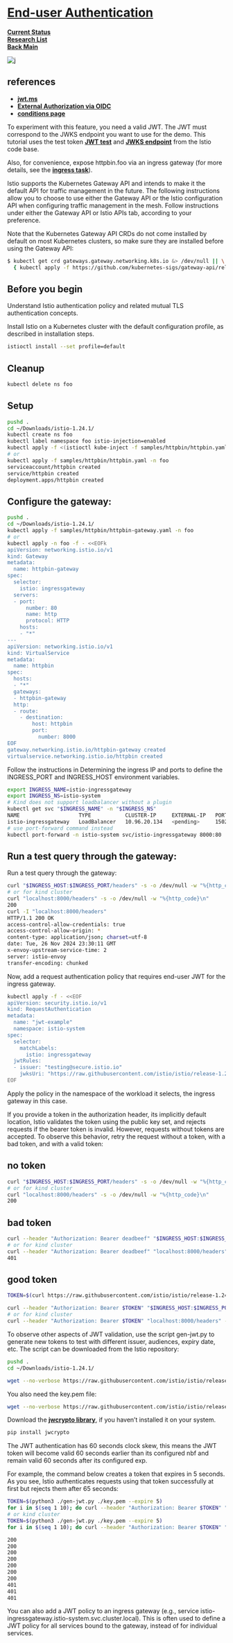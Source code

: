# **[End-user Authentication](https://istio.io/latest/docs/tasks/security/authentication/authn-policy/#end-user-authentication)**

**[Current Status](../../../../development/status/weekly/current_status.md)**\
**[Research List](../../../../research/research_list.md)**\
**[Back Main](../../../../README.md)**

![j](https://cdn.sanity.io/images/141x4uzu/production/c4ac5fa7137769d84630fd3d1fac135b1ee94c39-6336x4292.png)

## references

- **[jwt.ms](https://jwt.ms/)**
- **[External Authorization via OIDC](https://www.digihunch.com/2022/02/istio-external-authorization/)**
- **[conditions page](https://istio.io/latest/docs/reference/config/security/conditions/)**

To experiment with this feature, you need a valid JWT. The JWT must correspond to the JWKS endpoint you want to use for the demo. This tutorial uses the test token **[JWT test](https://raw.githubusercontent.com/istio/istio/release-1.24/security/tools/jwt/samples/demo.jwt)** and **[JWKS endpoint](https://raw.githubusercontent.com/istio/istio/release-1.24/security/tools/jwt/samples/jwks.json)** from the Istio code base.

Also, for convenience, expose httpbin.foo via an ingress gateway (for more details, see the **[ingress task](https://istio.io/latest/docs/tasks/traffic-management/ingress/)**).

Istio supports the Kubernetes Gateway API and intends to make it the default API for traffic management in the future. The following instructions allow you to choose to use either the Gateway API or the Istio configuration API when configuring traffic management in the mesh. Follow instructions under either the Gateway API or Istio APIs tab, according to your preference.

Note that the Kubernetes Gateway API CRDs do not come installed by default on most Kubernetes clusters, so make sure they are installed before using the Gateway API:

```bash
$ kubectl get crd gateways.gateway.networking.k8s.io &> /dev/null || \
  { kubectl apply -f https://github.com/kubernetes-sigs/gateway-api/releases/download/v1.2.0/standard-install.yaml; }
```

## Before you begin

Understand Istio authentication policy and related mutual TLS authentication concepts.

Install Istio on a Kubernetes cluster with the default configuration profile, as described in installation steps.

```bash
istioctl install --set profile=default
```

## Cleanup

```bash
kubectl delete ns foo
```

## Setup

```bash
pushd .
cd ~/Downloads/istio-1.24.1/
kubectl create ns foo
kubectl label namespace foo istio-injection=enabled
kubectl apply -f <(istioctl kube-inject -f samples/httpbin/httpbin.yaml) -n foo
# or
kubectl apply -f samples/httpbin/httpbin.yaml -n foo
serviceaccount/httpbin created
service/httpbin created
deployment.apps/httpbin created
```

## **Configure the gateway:**

```bash
pushd .
cd ~/Downloads/istio-1.24.1/
kubectl apply -f samples/httpbin/httpbin-gateway.yaml -n foo
# or
kubectl apply -n foo -f - <<EOFk
apiVersion: networking.istio.io/v1
kind: Gateway
metadata:
  name: httpbin-gateway
spec:
  selector:
    istio: ingressgateway
  servers:
  - port:
      number: 80
      name: http
      protocol: HTTP
    hosts:
    - "*"
---
apiVersion: networking.istio.io/v1
kind: VirtualService
metadata:
  name: httpbin
spec:
  hosts:
  - "*"
  gateways:
  - httpbin-gateway
  http:
  - route:
    - destination:
        host: httpbin
        port:
          number: 8000
EOF
gateway.networking.istio.io/httpbin-gateway created
virtualservice.networking.istio.io/httpbin created
```

Follow the instructions in Determining the ingress IP and ports to define the INGRESS_PORT and INGRESS_HOST environment variables.

```bash
export INGRESS_NAME=istio-ingressgateway
export INGRESS_NS=istio-system
# Kind does not support loadbalancer without a plugin
kubectl get svc "$INGRESS_NAME" -n "$INGRESS_NS"
NAME                   TYPE           CLUSTER-IP     EXTERNAL-IP   PORT(S)                                                                      AGE
istio-ingressgateway   LoadBalancer   10.96.20.134   <pending>     15021:32564/TCP,80:31067/TCP,443:32190/TCP,31400:32692/TCP,15443:30233/TCP   24h
# use port-forward command instead
kubectl port-forward -n istio-system svc/istio-ingressgateway 8000:80
```

## **Run a test query through the gateway:**

Run a test query through the gateway:

```bash
curl "$INGRESS_HOST:$INGRESS_PORT/headers" -s -o /dev/null -w "%{http_code}\n"
# or for kind cluster
curl "localhost:8000/headers" -s -o /dev/null -w "%{http_code}\n"
200
curl -I "localhost:8000/headers"
HTTP/1.1 200 OK
access-control-allow-credentials: true
access-control-allow-origin: *
content-type: application/json; charset=utf-8
date: Tue, 26 Nov 2024 23:30:11 GMT
x-envoy-upstream-service-time: 2
server: istio-envoy
transfer-encoding: chunked
```

Now, add a request authentication policy that requires end-user JWT for the ingress gateway.

```bash
kubectl apply -f - <<EOF
apiVersion: security.istio.io/v1
kind: RequestAuthentication
metadata:
  name: "jwt-example"
  namespace: istio-system
spec:
  selector:
    matchLabels:
      istio: ingressgateway
  jwtRules:
  - issuer: "testing@secure.istio.io"
    jwksUri: "https://raw.githubusercontent.com/istio/istio/release-1.24/security/tools/jwt/samples/jwks.json"
EOF
```

Apply the policy in the namespace of the workload it selects, the ingress gateway in this case.

If you provide a token in the authorization header, its implicitly default location, Istio validates the token using the public key set, and rejects requests if the bearer token is invalid. However, requests without tokens are accepted. To observe this behavior, retry the request without a token, with a bad token, and with a valid token:

## no token

```bash
curl "$INGRESS_HOST:$INGRESS_PORT/headers" -s -o /dev/null -w "%{http_code}\n"
# or for kind cluster
curl "localhost:8000/headers" -s -o /dev/null -w "%{http_code}\n"
200
```

## bad token

```bash
curl --header "Authorization: Bearer deadbeef" "$INGRESS_HOST:$INGRESS_PORT/headers" -s -o /dev/null -w "%{http_code}\n"
# or for kind cluster
curl --header "Authorization: Bearer deadbeef" "localhost:8000/headers" -s -o /dev/null -w "%{http_code}\n"
401
```

## good token

```bash
TOKEN=$(curl https://raw.githubusercontent.com/istio/istio/release-1.24/security/tools/jwt/samples/demo.jwt -s)

curl --header "Authorization: Bearer $TOKEN" "$INGRESS_HOST:$INGRESS_PORT/headers" -s -o /dev/null -w "%{http_code}\n"
# or for kind cluster
curl --header "Authorization: Bearer $TOKEN" "localhost:8000/headers" -s -o /dev/null -w "%{http_code}\n"
```

To observe other aspects of JWT validation, use the script gen-jwt.py to generate new tokens to test with different issuer, audiences, expiry date, etc. The script can be downloaded from the Istio repository:

```bash
pushd .
cd ~/Downloads/istio-1.24.1/

wget --no-verbose https://raw.githubusercontent.com/istio/istio/release-1.24/security/tools/jwt/samples/gen-jwt.py
```

You also need the key.pem file:

```bash
wget --no-verbose https://raw.githubusercontent.com/istio/istio/release-1.24/security/tools/jwt/samples/key.pem
```

Download the **[jwcrypto library](https://pypi.org/project/jwcrypto)**, if you haven’t installed it on your system.

```bash
pip install jwcrypto
```

The JWT authentication has 60 seconds clock skew, this means the JWT token will become valid 60 seconds earlier than its configured nbf and remain valid 60 seconds after its configured exp.

For example, the command below creates a token that expires in 5 seconds. As you see, Istio authenticates requests using that token successfully at first but rejects them after 65 seconds:

```bash
TOKEN=$(python3 ./gen-jwt.py ./key.pem --expire 5)
for i in $(seq 1 10); do curl --header "Authorization: Bearer $TOKEN" "$INGRESS_HOST:$INGRESS_PORT/headers" -s -o /dev/null -w "%{http_code}\n"; sleep 10; done
# or kind cluster
TOKEN=$(python3 ./gen-jwt.py ./key.pem --expire 5)
for i in $(seq 1 10); do curl --header "Authorization: Bearer $TOKEN" "localhost:8000/headers" -s -o /dev/null -w "%{http_code}\n"; sleep 10; done

200
200
200
200
200
200
200
401
401
401
```

You can also add a JWT policy to an ingress gateway (e.g., service istio-ingressgateway.istio-system.svc.cluster.local). This is often used to define a JWT policy for all services bound to the gateway, instead of for individual services.
